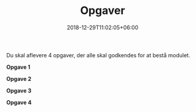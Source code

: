 ﻿---
title: "Opgaver"
date: 2018-12-29T11:02:05+06:00
weight: 9
draft: false
---

Du skal aflevere 4 opgaver, der alle skal godkendes for at bestå modulet.

**Opgave 1**

**Opgave 2**

**Opgave 3**

**Opgave 4**
